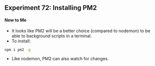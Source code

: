 ## Experiment 72: Installing PM2

#### New to Me
- It looks like PM2 will be a better choice (compared to nodemon) to be able to background scripts in a terminal.
- To install:
```sh
npm i pm2 -g
```
- Like nodemon, PM2 can also watch for changes.